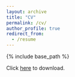 ```yaml
---
layout: archive
title: "CV"
permalink: /cv/
author_profile: true
redirect_from:
  - /resume
---
```


{% include base_path %}

Click [here](../files/CV_Zhide_Lu.pdf) to download.
